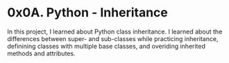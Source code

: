 # 0x0A. Python - Inheritance
In this project, I learned about Python class inheritance. I learned about the differences between super- and sub-classes while practicing inheritance, definining classes with multiple base classes, and overiding inherited methods and attributes.
